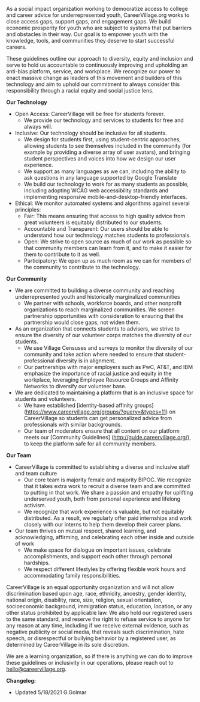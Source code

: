 As a social impact organization working to democratize access to college and career advice for underrepresented youth, CareerVillage.org works to close access gaps, support gaps, and engagement gaps. We build economic prosperity for youth who are subject to systems that put barriers and obstacles in their way. Our goal is to empower youth with the knowledge, tools, and communities they deserve to start successful careers.

These guidelines outline our approach to diversity, equity and inclusion and serve to hold us accountable to continuously improving and upholding an anti-bias platform, service, and workplace. We recognize our power to enact massive change as leaders of this movement and builders of this technology and aim to uphold our commitment to always consider this responsibility through a racial equity and social justice lens.

**Our Technology**
- Open Access: CareerVillage will be free for students forever.
    - We provide our technology and services to students for free and always will.
- Inclusive: Our technology should be inclusive for all students.
    - We design for students first, using student-centric approaches, allowing students to see themselves included in the community (for example by providing a diverse array of user avatars), and bringing student perspectives and voices into how we design our user experience.
    - We support as many languages as we can, including the ability to ask questions in any language supported by Google Translate
    - We build our technology to work for as many students as possible, including adopting WCAG web accessibility standards and implementing responsive mobile-and-desktop-friendly interfaces.
- Ethical: We monitor automated systems and algorithms against several principles:
    - Fair: This means ensuring that access to high quality advice from great volunteers is equitably distributed to our students.
    - Accountable and Transparent: Our users should be able to understand how our technology matches students to professionals.
    - Open: We strive to open source as much of our work as possible so that community members can learn from it, and to make it easier for them to contribute to it as well.
    - Participatory: We open up as much room as we can for members of the community to contribute to the technology.

**Our Community**
- We are committed to building a diverse community and reaching underrepresented youth and historically marginalized communities
    - We partner with schools, workforce boards, and other nonprofit organizations to reach marginalized communities. We screen partnership opportunities with consideration to ensuring that the partnership would close gaps, not widen them.
- As an organization that connects students to advisers, we strive to ensure the diversity of our volunteer corps matches the diversity of our students.
    - We use Village Censuses and surveys to monitor the diversity of our community and take action where needed to ensure that student-professional diversity is in alignment.
    - Our partnerships with major employers such as PwC, AT&T, and IBM emphasize the importance of racial justice and equity in the workplace, leveraging Employee         Resource Groups and Affinity Networks to diversify our volunteer base.
- We are dedicated to maintaining a platform that is an inclusive space for students and volunteers.
    - We have established [identity-based affinity groups] (https://www.careervillage.org/groups/?query=&types=11) on CareerVillage so students can get personalized advice from professionals with similar backgrounds.
    - Our team of moderators ensure that all content on our platform meets our [Community Guidelines] (http://guide.careervillage.org/), to keep the platform safe for all community members.

**Our Team**
- CareerVillage is committed to establishing a diverse and inclusive staff and team culture
    - Our core team is majority  female and majority BIPOC. We recognize that it takes extra work to recruit a diverse team and are committed to putting in that work. We share a passion and empathy for uplifting underserved youth, both from personal experience and lifelong activism.
    - We recognize that work experience is valuable, but not equitably distributed. As a result, we regularly offer paid internships and work closely with our interns to help them develop their career plans.
- Our team thrives on mutual respect, shared learning, and acknowledging, affirming, and celebrating each other inside and outside of work
    - We make space for dialogue on important issues, celebrate accomplishments, and support each other through personal hardships.
    - We respect different lifestyles by offering flexible work hours and accommodating family responsibilities.

CareerVillage is an equal opportunity organization and will not allow discrimination based upon age, race, ethnicity, ancestry, gender identity, national origin, disability, race, size, religion, sexual orientation, socioeconomic background, immigration status, education, location, or any other status prohibited by applicable law. We also hold our registered users to the same standard, and reserve the right to refuse service to anyone for any reason at any time, including if we receive external evidence, such as negative publicity or social media, that reveals such discrimination, hate speech, or disrespectful or bullying behavior by a registered user, as determined by CareerVillage in its sole discretion.

We are a learning organization, so if there is anything we can do to improve these guidelines or inclusivity in our operations, please reach out to hello@careervillage.org. 
 
**Changelog:**
- Updated 5/18/2021 G.Golmar
